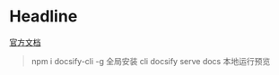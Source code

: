 # Headline
[官方文档](https://docsify.js.org/#/zh-cn/)
> npm i docsify-cli -g 全局安装 cli
> docsify serve docs 本地运行预览